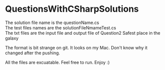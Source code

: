 # QuestionsWithCSharpSolutions
The solution file name is the questionName.cs  
The test files names are the solutionFileNmameTest.cs  
The txt files are the input file and output file of Question2 Safest place in the galaxy  

The format is bit strange on git. It looks on my Mac. Don't know why it changed after the pushing. 

All the files are excuatable. Feel free to run. Enjoy :)  